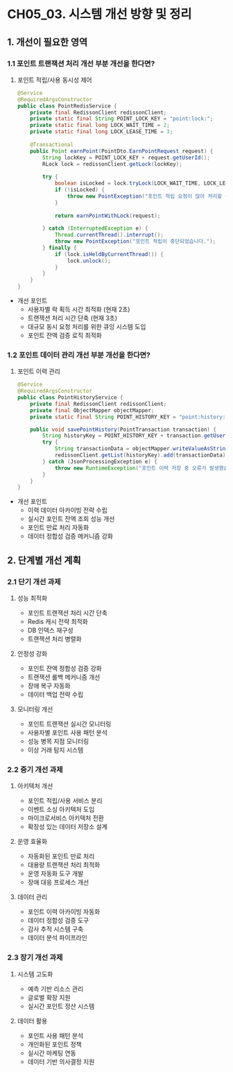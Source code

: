 # CH05_03. 시스템 개선 방향 및 정리

## 1. 개선이 필요한 영역

### 1.1 포인트 트랜잭션 처리 개선 부분 개선을 한다면?
1. 포인트 적립/사용 동시성 제어
   ```java
   @Service
   @RequiredArgsConstructor
   public class PointRedisService {
       private final RedissonClient redissonClient;
       private static final String POINT_LOCK_KEY = "point:lock:";
       private static final long LOCK_WAIT_TIME = 2;
       private static final long LOCK_LEASE_TIME = 3;
       
       @Transactional
       public Point earnPoint(PointDto.EarnPointRequest request) {
           String lockKey = POINT_LOCK_KEY + request.getUserId();
           RLock lock = redissonClient.getLock(lockKey);
           
           try {
               boolean isLocked = lock.tryLock(LOCK_WAIT_TIME, LOCK_LEASE_TIME, TimeUnit.SECONDS);
               if (!isLocked) {
                   throw new PointException("포인트 적립 요청이 많아 처리할 수 없습니다.");
               }
               
               return earnPointWithLock(request);
               
           } catch (InterruptedException e) {
               Thread.currentThread().interrupt();
               throw new PointException("포인트 적립이 중단되었습니다.");
           } finally {
               if (lock.isHeldByCurrentThread()) {
                   lock.unlock();
               }
           }
       }
   }
   ```

- 개선 포인트
  - 사용자별 락 획득 시간 최적화 (현재 2초)
  - 트랜잭션 처리 시간 단축 (현재 3초)
  - 대규모 동시 요청 처리를 위한 큐잉 시스템 도입
  - 포인트 잔액 검증 로직 최적화

### 1.2 포인트 데이터 관리 개선 부분 개선을 한다면?
1. 포인트 이력 관리
   ```java
   @Service
   @RequiredArgsConstructor
   public class PointHistoryService {
       private final RedissonClient redissonClient;
       private final ObjectMapper objectMapper;
       private static final String POINT_HISTORY_KEY = "point:history:";

       public void savePointHistory(PointTransaction transaction) {
           String historyKey = POINT_HISTORY_KEY + transaction.getUserId();
           try {
               String transactionData = objectMapper.writeValueAsString(transaction);
               redissonClient.getList(historyKey).add(transactionData);
           } catch (JsonProcessingException e) {
               throw new RuntimeException("포인트 이력 저장 중 오류가 발생했습니다.", e);
           }
       }
   }
   ```

- 개선 포인트
  - 이력 데이터 아카이빙 전략 수립
  - 실시간 포인트 잔액 조회 성능 개선
  - 포인트 만료 처리 자동화
  - 데이터 정합성 검증 메커니즘 강화

## 2. 단계별 개선 계획

### 2.1 단기 개선 과제
1. 성능 최적화
   - 포인트 트랜잭션 처리 시간 단축
   - Redis 캐시 전략 최적화
   - DB 인덱스 재구성
   - 트랜잭션 처리 병렬화

2. 안정성 강화
   - 포인트 잔액 정합성 검증 강화
   - 트랜잭션 롤백 메커니즘 개선
   - 장애 복구 자동화
   - 데이터 백업 전략 수립

3. 모니터링 개선
   - 포인트 트랜잭션 실시간 모니터링
   - 사용자별 포인트 사용 패턴 분석
   - 성능 병목 지점 모니터링
   - 이상 거래 탐지 시스템

### 2.2 중기 개선 과제
1. 아키텍처 개선
   - 포인트 적립/사용 서비스 분리
   - 이벤트 소싱 아키텍처 도입
   - 마이크로서비스 아키텍처 전환
   - 확장성 있는 데이터 저장소 설계

2. 운영 효율화
   - 자동화된 포인트 만료 처리
   - 대용량 트랜잭션 처리 최적화
   - 운영 자동화 도구 개발
   - 장애 대응 프로세스 개선

3. 데이터 관리
   - 포인트 이력 아카이빙 자동화
   - 데이터 정합성 검증 도구
   - 감사 추적 시스템 구축
   - 데이터 분석 파이프라인

### 2.3 장기 개선 과제
1. 시스템 고도화
   - 예측 기반 리소스 관리
   - 글로벌 확장 지원
   - 실시간 포인트 정산 시스템

2. 데이터 활용
   - 포인트 사용 패턴 분석
   - 개인화된 포인트 정책
   - 실시간 마케팅 연동
   - 데이터 기반 의사결정 지원
